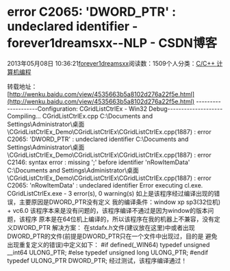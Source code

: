 
# error C2065: 'DWORD_PTR' : undeclared identifier - forever1dreamsxx--NLP - CSDN博客


2013年05月08日 10:36:21[forever1dreamsxx](https://me.csdn.net/forever1dreamsxx)阅读数：1509个人分类：[C/C++																](https://blog.csdn.net/forever1dreamsxx/article/category/1226589)[计算机编程																](https://blog.csdn.net/forever1dreamsxx/article/category/1180978)[
							](https://blog.csdn.net/forever1dreamsxx/article/category/1226589)


转载地址：[http://wenku.baidu.com/view/4535663b5a8102d276a22f5e.html](http://wenku.baidu.com/view/4535663b5a8102d276a22f5e.html)
--------------------Configuration: CGridListCtrlEx - Win32 Debug--------------------
Compiling...
CGridListCtrlEx.cpp
C:\Documents and Settings\Administrator\桌面\CGridListCtrlEx_Demo\CGridListCtrlEx\CGridListCtrlEx.cpp(1887) : error C2065: 'DWORD_PTR' : undeclared identifier
C:\Documents and Settings\Administrator\桌面\CGridListCtrlEx_Demo\CGridListCtrlEx\CGridListCtrlEx.cpp(1887) : error C2146: syntax error : missing ';' before identifier 'nRowItemData'
C:\Documents and Settings\Administrator\桌面\CGridListCtrlEx_Demo\CGridListCtrlEx\CGridListCtrlEx.cpp(1887) : error C2065: 'nRowItemData' : undeclared identifier
Error executing cl.exe.
CGridListCtrlEx.exe - 3 error(s), 0 warning(s)
如上是该程序经过编译出现的错误，主要原因是DWORD_PTR没有定义
我的编译条件：window xp sp3(32位机) + vc6.0
该程序本来是没有问题的，该程序编译不通过是因为window的版本问题，该程序
原本是在64位机上编译的，所以该程序在我的机器上不兼容，没有定义DWORD_PTR
解决方案：
在stdafx.h文件(建议放在这里)中或者出现DWORD_PTR的文件(前提是DWORD_PTR只在一个文件中出现过，目的是
避免出现重复定义的错误)中定义如下：
\#if defined(_WIN64)
typedef unsigned __int64 ULONG_PTR;
\#else
typedef unsigned long ULONG_PTR;
\#endif
typedef ULONG_PTR DWORD_PTR;
经过测试，该程序编译通过！


